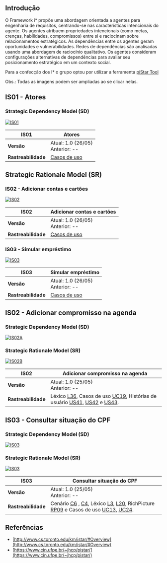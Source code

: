 ## Introdução 

O Framework i* propõe uma abordagem orientada a agentes para engenharia de requisitos, centrando-se nas características intencionais do agente. Os agentes atribuem propriedades intencionais (como metas, crenças, habilidades, compromissos) entre si e raciocinam sobre relacionamentos estratégicos. As dependências entre os agentes geram oportunidades e vulnerabilidades. Redes de dependências são analisadas usando uma abordagem de raciocínio qualitativo. Os agentes consideram configurações alternativas de dependências para avaliar seu posicionamento estratégico em um contexto social.

Para a confecção dos I* o grupo optou por utilizar a ferramenta [piStar Tool](https://www.cin.ufpe.br/~jhcp/pistar/)

Obs.: Todas as imagens podem ser ampliadas ao se clicar nelas.

## IS01 - Atores

### Strategic Dependency Model (SD)
[ ![IS01](./../img/istar/geral.png)](./../img/istar/geral.png)


| **IS01** | **Atores**|
|--|--|
| **Versão**| Atual: 1.0 (26/05) <br> Anterior: --|
| **Rastreabilidade** | [Casos de uso](../casos_de_uso) |

## Strategic Rationale Model (SR)

### IS02 - Adicionar contas e cartões

[ ![IS02](./../img/istar/adicionar_conta_cartao.png)](./../img/istar/adicionar_conta_cartao.png)


| **IS02** | **Adicionar contas e cartões**|
|--|--|
| **Versão**| Atual: 1.0 (26/05) <br> Anterior: --|
| **Rastreabilidade** | [Casos de uso](../casos_de_uso) |

### IS03 - Simular empréstimo

[ ![IS03](./../img/istar/simular_emprestimo.png)](./../img/istar/simular_emprestimo.png)


| **IS03** | **Simular empréstimo**|
|--|--|
| **Versão**| Atual: 1.0 (26/05) <br> Anterior: --|
| **Rastreabilidade** | [Casos de uso](../casos_de_uso) |

## IS02 - Adicionar compromisso na agenda

### Strategic Dependency Model (SD)
[ ![IS02A](./../img/istar/agendaSD-v1.png)](./../img/istar/agendaSD-v1.png)

### Strategic Rationale Model (SR)
[ ![IS02B](./../img/istar/agendaSR-v1.png)](./../img/istar/agendaSR-v1.png)

| **IS02** | **Adicionar compromisso na agenda**|
|--|--|
| **Versão**| Atual: 1.0 (25/05) <br> Anterior: --|
| **Rastreabilidade** | Léxico [L36](../lexicos/#l36-agenda), Casos de uso [UC19](../casos_de_uso/#uc19-adicionar-na-agenda), Histórias de usuário [US41](../backlog/#us41-adicionar-transacao-na-agenda), [US42](../backlog/#us42-visualizar-contas-registradas-na-agenda) e [US43](../backlog/#us43-editar-contas-registradas0-na-agenda). |


## IS03 - Consultar situação do CPF

### Strategic Dependency Model (SD)
[ ![IS03](./../img/istar/consultarcpfSD-v1.png)](./../img/istar/consultarcpfSD-v1.png)

### Strategic Rationale Model (SR)
[ ![IS03](./../img/istar/consultarcpfSR-v1.png)](./../img/istar/consultarcpfSD-v1.png)


| **IS03** | **Consultar situação do CPF**|
|--|--|
| **Versão**| Atual: 1.0 (25/05) <br> Anterior: --|
| **Rastreabilidade** | Cenário [C6](../cenarios/#c6-consultar-cpf) , [C4](../cenarios/#c4-realizar-abertura-do-cadastro-positivo), Léxico [L3](../lexicos/#l3-consultar-cpf), [L20](../lexicos/#l20-radar-cpf), RichPicture [RP09](../../pre-rastreabilidade/richpicture/#rp09-radar-cpf) e Casos de uso [UC13](../casos_de_uso/#uc13-visualizar-status-do-nome-limpo-ou-sujo), [UC24](../casos_de_uso/#uc24-realizar-abertura-do-cadastro-positivo).|


## Referências 

 - [http://www.cs.toronto.edu/km/istar/#Overview](http://www.cs.toronto.edu/km/istar/#Overview)
 - [https://www.cin.ufpe.br/~jhcp/pistar/](https://www.cin.ufpe.br/~jhcp/pistar/)

